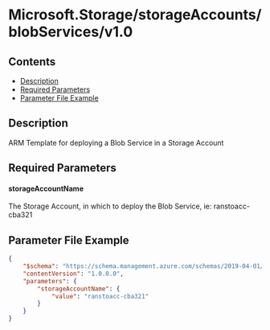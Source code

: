 # Microsoft.Storage/storageAccounts/blobServices/v1.0

## Contents

* [Description](#description)
* [Required Parameters](#required-parameters)
* [Parameter File Example](#parameter-file-example)

## Description

ARM Template for deploying a Blob Service in a Storage Account

## Required Parameters

#### storageAccountName

The Storage Account, in which to deploy the Blob Service, ie: ranstoacc-cba321

## Parameter File Example

```json
{
    "$schema": "https://schema.management.azure.com/schemas/2019-04-01/deploymentParameters.json#",
    "contentVersion": "1.0.0.0",
    "parameters": {
        "storageAccountName": {
            "value": "ranstoacc-cba321"
        }
    }
}
```